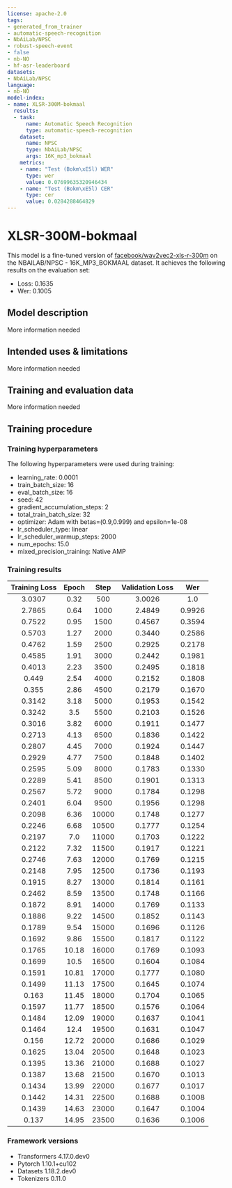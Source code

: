```yaml
---
license: apache-2.0
tags:
- generated_from_trainer
- automatic-speech-recognition
- NbAiLab/NPSC
- robust-speech-event
- false
- nb-NO
- hf-asr-leaderboard
datasets:
- NbAiLab/NPSC
language:
- nb-NO
model-index:
- name: XLSR-300M-bokmaal
  results:
  - task:
      name: Automatic Speech Recognition
      type: automatic-speech-recognition
    dataset:
      name: NPSC
      type: NbAiLab/NPSC
      args: 16K_mp3_bokmaal
    metrics:
    - name: "Test (Bokm\xE5l) WER"
      type: wer
      value: 0.07699635320946434
    - name: "Test (Bokm\xE5l) CER"
      type: cer
      value: 0.0284288464829
---
```


<!-- This model card has been generated automatically according to the information the Trainer had access to. You
should probably proofread and complete it, then remove this comment. -->

# XLSR-300M-bokmaal

This model is a fine-tuned version of [facebook/wav2vec2-xls-r-300m](https://huggingface.co/facebook/wav2vec2-xls-r-300m) on the NBAILAB/NPSC - 16K_MP3_BOKMAAL dataset.
It achieves the following results on the evaluation set:
- Loss: 0.1635
- Wer: 0.1005

## Model description

More information needed

## Intended uses & limitations

More information needed

## Training and evaluation data

More information needed

## Training procedure

### Training hyperparameters

The following hyperparameters were used during training:
- learning_rate: 0.0001
- train_batch_size: 16
- eval_batch_size: 16
- seed: 42
- gradient_accumulation_steps: 2
- total_train_batch_size: 32
- optimizer: Adam with betas=(0.9,0.999) and epsilon=1e-08
- lr_scheduler_type: linear
- lr_scheduler_warmup_steps: 2000
- num_epochs: 15.0
- mixed_precision_training: Native AMP

### Training results

| Training Loss | Epoch | Step  | Validation Loss | Wer    |
|:-------------:|:-----:|:-----:|:---------------:|:------:|
| 3.0307        | 0.32  | 500   | 3.0026          | 1.0    |
| 2.7865        | 0.64  | 1000  | 2.4849          | 0.9926 |
| 0.7522        | 0.95  | 1500  | 0.4567          | 0.3594 |
| 0.5703        | 1.27  | 2000  | 0.3440          | 0.2586 |
| 0.4762        | 1.59  | 2500  | 0.2925          | 0.2178 |
| 0.4585        | 1.91  | 3000  | 0.2442          | 0.1981 |
| 0.4013        | 2.23  | 3500  | 0.2495          | 0.1818 |
| 0.449         | 2.54  | 4000  | 0.2152          | 0.1808 |
| 0.355         | 2.86  | 4500  | 0.2179          | 0.1670 |
| 0.3142        | 3.18  | 5000  | 0.1953          | 0.1542 |
| 0.3242        | 3.5   | 5500  | 0.2103          | 0.1526 |
| 0.3016        | 3.82  | 6000  | 0.1911          | 0.1477 |
| 0.2713        | 4.13  | 6500  | 0.1836          | 0.1422 |
| 0.2807        | 4.45  | 7000  | 0.1924          | 0.1447 |
| 0.2929        | 4.77  | 7500  | 0.1848          | 0.1402 |
| 0.2595        | 5.09  | 8000  | 0.1783          | 0.1330 |
| 0.2289        | 5.41  | 8500  | 0.1901          | 0.1313 |
| 0.2567        | 5.72  | 9000  | 0.1784          | 0.1298 |
| 0.2401        | 6.04  | 9500  | 0.1956          | 0.1298 |
| 0.2098        | 6.36  | 10000 | 0.1748          | 0.1277 |
| 0.2246        | 6.68  | 10500 | 0.1777          | 0.1254 |
| 0.2197        | 7.0   | 11000 | 0.1703          | 0.1222 |
| 0.2122        | 7.32  | 11500 | 0.1917          | 0.1221 |
| 0.2746        | 7.63  | 12000 | 0.1769          | 0.1215 |
| 0.2148        | 7.95  | 12500 | 0.1736          | 0.1193 |
| 0.1915        | 8.27  | 13000 | 0.1814          | 0.1161 |
| 0.2462        | 8.59  | 13500 | 0.1748          | 0.1166 |
| 0.1872        | 8.91  | 14000 | 0.1769          | 0.1133 |
| 0.1886        | 9.22  | 14500 | 0.1852          | 0.1143 |
| 0.1789        | 9.54  | 15000 | 0.1696          | 0.1126 |
| 0.1692        | 9.86  | 15500 | 0.1817          | 0.1122 |
| 0.1765        | 10.18 | 16000 | 0.1769          | 0.1093 |
| 0.1699        | 10.5  | 16500 | 0.1604          | 0.1084 |
| 0.1591        | 10.81 | 17000 | 0.1777          | 0.1080 |
| 0.1499        | 11.13 | 17500 | 0.1645          | 0.1074 |
| 0.163         | 11.45 | 18000 | 0.1704          | 0.1065 |
| 0.1597        | 11.77 | 18500 | 0.1576          | 0.1064 |
| 0.1484        | 12.09 | 19000 | 0.1637          | 0.1041 |
| 0.1464        | 12.4  | 19500 | 0.1631          | 0.1047 |
| 0.156         | 12.72 | 20000 | 0.1686          | 0.1029 |
| 0.1625        | 13.04 | 20500 | 0.1648          | 0.1023 |
| 0.1395        | 13.36 | 21000 | 0.1688          | 0.1027 |
| 0.1387        | 13.68 | 21500 | 0.1670          | 0.1013 |
| 0.1434        | 13.99 | 22000 | 0.1677          | 0.1017 |
| 0.1442        | 14.31 | 22500 | 0.1688          | 0.1008 |
| 0.1439        | 14.63 | 23000 | 0.1647          | 0.1004 |
| 0.137         | 14.95 | 23500 | 0.1636          | 0.1006 |


### Framework versions

- Transformers 4.17.0.dev0
- Pytorch 1.10.1+cu102
- Datasets 1.18.2.dev0
- Tokenizers 0.11.0
